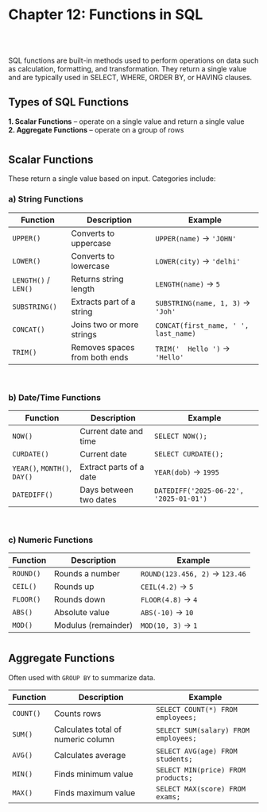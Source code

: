 #
# Chapter 12: Functions in SQL

<br>
<br>

SQL functions are built-in methods used to perform operations on data such as calculation, formatting, and transformation. They return a single value and are typically used in SELECT, WHERE, ORDER BY, or HAVING clauses.

## Types of SQL Functions
**1. Scalar Functions** – operate on a single value and return a single value
<br>
**2. Aggregate Functions** – operate on a group of rows
#
## Scalar Functions
These return a single value based on input. Categories include:
### a) String Functions
| Function             | Description                   | Example                              |
| -------------------- | ----------------------------- | ------------------------------------ |
| `UPPER()`            | Converts to uppercase         | `UPPER(name)` → `'JOHN'`             |
| `LOWER()`            | Converts to lowercase         | `LOWER(city)` → `'delhi'`            |
| `LENGTH()` / `LEN()` | Returns string length         | `LENGTH(name)` → `5`                 |
| `SUBSTRING()`        | Extracts part of a string     | `SUBSTRING(name, 1, 3)` → `'Joh'`    |
| `CONCAT()`           | Joins two or more strings     | `CONCAT(first_name, ' ', last_name)` |
| `TRIM()`             | Removes spaces from both ends | `TRIM('  Hello ')` → `'Hello'`       |
<br>

### b) Date/Time Functions

| Function                     | Description             | Example                                |
| ---------------------------- | ----------------------- | -------------------------------------- |
| `NOW()`                      | Current date and time   | `SELECT NOW();`                        |
| `CURDATE()`                  | Current date            | `SELECT CURDATE();`                    |
| `YEAR()`, `MONTH()`, `DAY()` | Extract parts of a date | `YEAR(dob)` → `1995`                   |
| `DATEDIFF()`                 | Days between two dates  | `DATEDIFF('2025-06-22', '2025-01-01')` |
<br>

### c) Numeric Functions

| Function  | Description         | Example                        |
| --------- | ------------------- | ------------------------------ |
| `ROUND()` | Rounds a number     | `ROUND(123.456, 2)` → `123.46` |
| `CEIL()`  | Rounds up           | `CEIL(4.2)` → `5`              |
| `FLOOR()` | Rounds down         | `FLOOR(4.8)` → `4`             |
| `ABS()`   | Absolute value      | `ABS(-10)` → `10`              |
| `MOD()`   | Modulus (remainder) | `MOD(10, 3)` → `1`             |

#

## Aggregate Functions

Often used with `GROUP BY` to summarize data.
<br>

| Function  | Description                        | Example                              |
| --------- | ---------------------------------- | ------------------------------------ |
| `COUNT()` | Counts rows                        | `SELECT COUNT(*) FROM employees;`    |
| `SUM()`   | Calculates total of numeric column | `SELECT SUM(salary) FROM employees;` |
| `AVG()`   | Calculates average                 | `SELECT AVG(age) FROM students;`     |
| `MIN()`   | Finds minimum value                | `SELECT MIN(price) FROM products;`   |
| `MAX()`   | Finds maximum value                | `SELECT MAX(score) FROM exams;`      |




